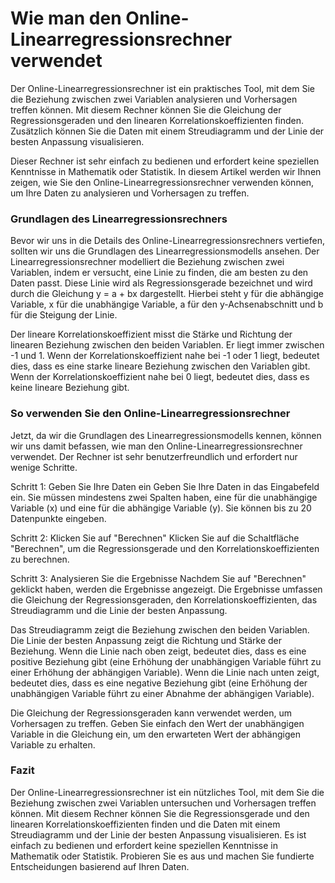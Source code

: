 Wie man den Online-Linearregressionsrechner verwendet
=====================================================

Der Online-Linearregressionsrechner ist ein praktisches Tool, mit dem Sie die Beziehung zwischen zwei Variablen analysieren und Vorhersagen treffen können. Mit diesem Rechner können Sie die Gleichung der Regressionsgeraden und den linearen Korrelationskoeffizienten finden. Zusätzlich können Sie die Daten mit einem Streudiagramm und der Linie der besten Anpassung visualisieren.

Dieser Rechner ist sehr einfach zu bedienen und erfordert keine speziellen Kenntnisse in Mathematik oder Statistik. In diesem Artikel werden wir Ihnen zeigen, wie Sie den Online-Linearregressionsrechner verwenden können, um Ihre Daten zu analysieren und Vorhersagen zu treffen.

### Grundlagen des Linearregressionsrechners

Bevor wir uns in die Details des Online-Linearregressionsrechners vertiefen, sollten wir uns die Grundlagen des Linearregressionsmodells ansehen. Der Linearregressionsrechner modelliert die Beziehung zwischen zwei Variablen, indem er versucht, eine Linie zu finden, die am besten zu den Daten passt. Diese Linie wird als Regressionsgerade bezeichnet und wird durch die Gleichung y = a + bx dargestellt. Hierbei steht y für die abhängige Variable, x für die unabhängige Variable, a für den y-Achsenabschnitt und b für die Steigung der Linie.

Der lineare Korrelationskoeffizient misst die Stärke und Richtung der linearen Beziehung zwischen den beiden Variablen. Er liegt immer zwischen -1 und 1. Wenn der Korrelationskoeffizient nahe bei -1 oder 1 liegt, bedeutet dies, dass es eine starke lineare Beziehung zwischen den Variablen gibt. Wenn der Korrelationskoeffizient nahe bei 0 liegt, bedeutet dies, dass es keine lineare Beziehung gibt.

### So verwenden Sie den Online-Linearregressionsrechner

Jetzt, da wir die Grundlagen des Linearregressionsmodells kennen, können wir uns damit befassen, wie man den Online-Linearregressionsrechner verwendet. Der Rechner ist sehr benutzerfreundlich und erfordert nur wenige Schritte.

Schritt 1: Geben Sie Ihre Daten ein Geben Sie Ihre Daten in das Eingabefeld ein. Sie müssen mindestens zwei Spalten haben, eine für die unabhängige Variable (x) und eine für die abhängige Variable (y). Sie können bis zu 20 Datenpunkte eingeben.

Schritt 2: Klicken Sie auf "Berechnen" Klicken Sie auf die Schaltfläche "Berechnen", um die Regressionsgerade und den Korrelationskoeffizienten zu berechnen.

Schritt 3: Analysieren Sie die Ergebnisse Nachdem Sie auf "Berechnen" geklickt haben, werden die Ergebnisse angezeigt. Die Ergebnisse umfassen die Gleichung der Regressionsgeraden, den Korrelationskoeffizienten, das Streudiagramm und die Linie der besten Anpassung.

Das Streudiagramm zeigt die Beziehung zwischen den beiden Variablen. Die Linie der besten Anpassung zeigt die Richtung und Stärke der Beziehung. Wenn die Linie nach oben zeigt, bedeutet dies, dass es eine positive Beziehung gibt (eine Erhöhung der unabhängigen Variable führt zu einer Erhöhung der abhängigen Variable). Wenn die Linie nach unten zeigt, bedeutet dies, dass es eine negative Beziehung gibt (eine Erhöhung der unabhängigen Variable führt zu einer Abnahme der abhängigen Variable).

Die Gleichung der Regressionsgeraden kann verwendet werden, um Vorhersagen zu treffen. Geben Sie einfach den Wert der unabhängigen Variable in die Gleichung ein, um den erwarteten Wert der abhängigen Variable zu erhalten.

### Fazit

Der Online-Linearregressionsrechner ist ein nützliches Tool, mit dem Sie die Beziehung zwischen zwei Variablen untersuchen und Vorhersagen treffen können. Mit diesem Rechner können Sie die Regressionsgerade und den linearen Korrelationskoeffizienten finden und die Daten mit einem Streudiagramm und der Linie der besten Anpassung visualisieren. Es ist einfach zu bedienen und erfordert keine speziellen Kenntnisse in Mathematik oder Statistik. Probieren Sie es aus und machen Sie fundierte Entscheidungen basierend auf Ihren Daten.